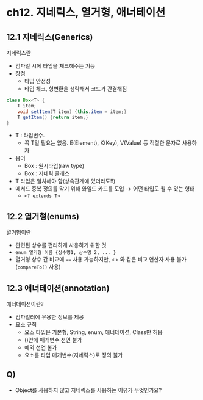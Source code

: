 # ch12. 지네릭스, 열거형, 애너테이션
## 12.1 지네릭스(Generics)
지네릭스란
* 컴파일 시에 타입을 체크해주는 기능
* 장점
  * 타입 안정성
  * 타입 체크, 형변환을 생략해서 코드가 간결해짐

```java
class Box<T> {
    T item;
    void setItem(T item) {this.item = item;}
    T getItem() {return item;}
}
```
* T : 타입변수.
  * 꼭 T일 필요는 없음. E(Element), K(Key), V(Value) 등 적절한 문자로 사용하자
* 용어
  * Box : 원시타입(raw type)
  * Box<T> : 지네릭 클래스
* T 타입은 일치해야 함(상속관계에 있더라도!!)
* 메서드 중복 정의를 막기 위해 와일드 카드를 도입 -> 어떤 타입도 될 수 있는 형태
  * `<? extends T>`

## 12.2 열거형(enums)
열거형이란
* 관련된 상수를 편리하게 사용하기 위한 것
* `enum 열거형 이름 {상수명1, 상수명 2, ... }`
* 열거형 상수 간 비교에 `==` 사용 가능하지만, `<` `>` 와 같은 비교 연산자 사용 불가(`compareTo()` 사용)

## 12.3 애너테이션(annotation)
애너테이션이란?
* 컴파일러에 유용한 정보를 제공
* 요소 규칙
  * 요소 타입은 기본형, String, enum, 애너테이션, Class만 허용
  * ()안에 매개변수 선언 불가
  * 예외 선언 불가
  * 요소를 타입 매개변수(지네릭스)로 정의 불가

## Q)
* Object를 사용하지 않고 지네릭스를 사용하는 이유가 무엇인가요?
